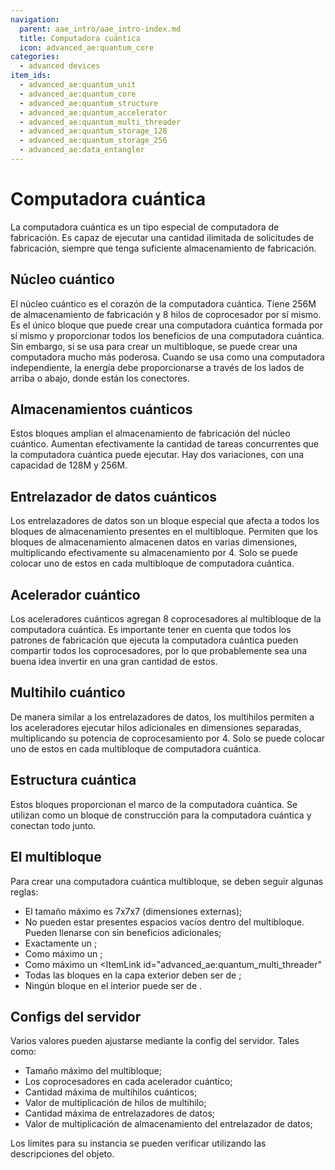 ```yaml
---
navigation:
  parent: aae_intro/aae_intro-index.md
  title: Computadora cuántica
  icon: advanced_ae:quantum_core
categories:
  - advanced devices
item_ids:
  - advanced_ae:quantum_unit
  - advanced_ae:quantum_core
  - advanced_ae:quantum_structure
  - advanced_ae:quantum_accelerator
  - advanced_ae:quantum_multi_threader
  - advanced_ae:quantum_storage_128
  - advanced_ae:quantum_storage_256
  - advanced_ae:data_entangler
---
```


# Computadora cuántica

La computadora cuántica es un tipo especial de computadora de fabricación. Es capaz de ejecutar una cantidad ilimitada de
solicitudes de fabricación, siempre que tenga suficiente almacenamiento de fabricación.

<GameScene zoom="2" background="transparent">
  <ImportStructure src="../structure/quantum_computer_multiblock.snbt"></ImportStructure>
</GameScene>

## Núcleo cuántico

<BlockImage id="advanced_ae:quantum_core" p:powered="true" p:formed="true" scale="4"></BlockImage>

El núcleo cuántico es el corazón de la computadora cuántica. Tiene 256M de almacenamiento de fabricación y 8 hilos de
coprocesador por sí mismo. Es el único bloque que puede crear una computadora cuántica formada por sí mismo y proporcionar
todos los beneficios de una computadora cuántica. Sin embargo, si se usa para crear un multibloque, se puede crear una computadora
mucho más poderosa. Cuando se usa como una computadora independiente, la energía debe proporcionarse a través de los lados de arriba o abajo, donde están los conectores.

## Almacenamientos cuánticos

<Row gap="20">
<BlockImage id="advanced_ae:quantum_storage_128" scale="4"></BlockImage>
<BlockImage id="advanced_ae:quantum_storage_256" scale="4"></BlockImage>
</Row>

Estos bloques amplían el almacenamiento de fabricación del núcleo cuántico. Aumentan efectivamente la cantidad de tareas concurrentes
que la computadora cuántica puede ejecutar. Hay dos variaciones, con una capacidad de 128M y 256M.

## Entrelazador de datos cuánticos

<BlockImage id="advanced_ae:data_entangler" scale="4"></BlockImage>

Los entrelazadores de datos son un bloque especial que afecta a todos los bloques de almacenamiento presentes en el multibloque.
Permiten que los bloques de almacenamiento almacenen datos en varias dimensiones, multiplicando efectivamente su almacenamiento por 4.
Solo se puede colocar uno de estos en cada multibloque de computadora cuántica.

## Acelerador cuántico

<BlockImage id="advanced_ae:quantum_accelerator" scale="4"></BlockImage>

Los aceleradores cuánticos agregan 8 coprocesadores al multibloque de la computadora cuántica. Es importante tener en cuenta que todos los
patrones de fabricación que ejecuta la computadora cuántica pueden compartir todos los coprocesadores, por lo que probablemente sea una
buena idea invertir en una gran cantidad de estos.

## Multihilo cuántico

<BlockImage id="advanced_ae:quantum_multi_threader" scale="4"></BlockImage>

De manera similar a los entrelazadores de datos, los multihilos permiten a los aceleradores ejecutar hilos adicionales en dimensiones separadas,
multiplicando su potencia de coprocesamiento por 4. Solo se puede colocar uno de estos en cada multibloque de computadora cuántica.

## Estructura cuántica

<Row gap="20">
<BlockImage id="advanced_ae:quantum_structure" scale="4"></BlockImage>
<BlockImage id="advanced_ae:quantum_structure" p:formed="true" scale="4"></BlockImage>
<BlockImage id="advanced_ae:quantum_structure" p:formed="true" p:powered="true" scale="4"></BlockImage>
</Row>

Estos bloques proporcionan el marco de la computadora cuántica. Se utilizan como un bloque de construcción para la computadora
cuántica y conectan todo junto.

## El multibloque

Para crear una computadora cuántica multibloque, se deben seguir algunas reglas:
- El tamaño máximo es 7x7x7 (dimensiones externas);
- No pueden estar presentes espacios vacíos dentro del multibloque. Pueden llenarse con <ItemLink id="advanced_ae:quantum_unit" /> 
sin beneficios adicionales;
- Exactamente un <ItemLink id="advanced_ae:quantum_core" />;
- Como máximo un <ItemLink id="advanced_ae:data_entangler" />;
- Como máximo un <ItemLink id="advanced_ae:quantum_multi_threader"
- Todas las bloques en la capa exterior deben ser de <ItemLink id="advanced_ae:quantum_structure" />;
- Ningún bloque en el interior puede ser de <ItemLink id="advanced_ae:quantum_structure" />.

## Configs del servidor

Varios valores pueden ajustarse mediante la config del servidor. Tales como:
- Tamaño máximo del multibloque;
- Los coprocesadores en cada acelerador cuántico;
- Cantidad máxima de multihilos cuánticos;
- Valor de multiplicación de hilos de multihilo;
- Cantidad máxima de entrelazadores de datos;
- Valor de multiplicación de almacenamiento del entrelazador de datos;

Los límites para su instancia se pueden verificar utilizando las descripciones del objeto.
